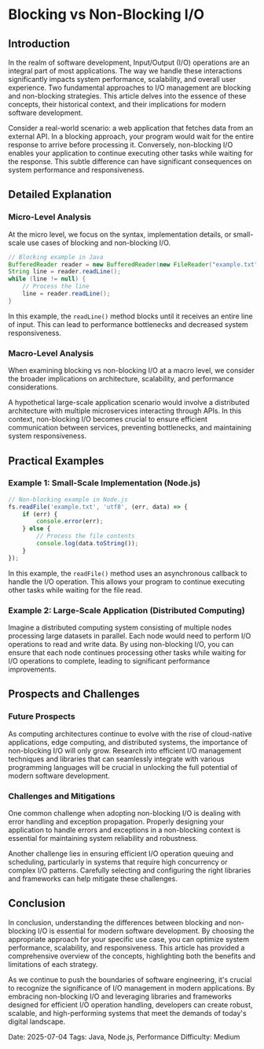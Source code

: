 # Blocking vs Non-Blocking I/O
## Introduction

In the realm of software development, Input/Output (I/O) operations are an integral part of most applications. The way we handle these interactions significantly impacts system performance, scalability, and overall user experience. Two fundamental approaches to I/O management are blocking and non-blocking strategies. This article delves into the essence of these concepts, their historical context, and their implications for modern software development.

Consider a real-world scenario: a web application that fetches data from an external API. In a blocking approach, your program would wait for the entire response to arrive before processing it. Conversely, non-blocking I/O enables your application to continue executing other tasks while waiting for the response. This subtle difference can have significant consequences on system performance and responsiveness.

## Detailed Explanation

### Micro-Level Analysis

At the micro level, we focus on the syntax, implementation details, or small-scale use cases of blocking and non-blocking I/O.

```java
// Blocking example in Java
BufferedReader reader = new BufferedReader(new FileReader("example.txt"));
String line = reader.readLine();
while (line != null) {
    // Process the line
    line = reader.readLine();
}
```

In this example, the `readLine()` method blocks until it receives an entire line of input. This can lead to performance bottlenecks and decreased system responsiveness.

### Macro-Level Analysis

When examining blocking vs non-blocking I/O at a macro level, we consider the broader implications on architecture, scalability, and performance considerations.

A hypothetical large-scale application scenario would involve a distributed architecture with multiple microservices interacting through APIs. In this context, non-blocking I/O becomes crucial to ensure efficient communication between services, preventing bottlenecks, and maintaining system responsiveness.

## Practical Examples

### Example 1: Small-Scale Implementation (Node.js)

```javascript
// Non-blocking example in Node.js
fs.readFile('example.txt', 'utf8', (err, data) => {
    if (err) {
        console.error(err);
    } else {
        // Process the file contents
        console.log(data.toString());
    }
});
```

In this example, the `readFile()` method uses an asynchronous callback to handle the I/O operation. This allows your program to continue executing other tasks while waiting for the file read.

### Example 2: Large-Scale Application (Distributed Computing)

Imagine a distributed computing system consisting of multiple nodes processing large datasets in parallel. Each node would need to perform I/O operations to read and write data. By using non-blocking I/O, you can ensure that each node continues processing other tasks while waiting for I/O operations to complete, leading to significant performance improvements.

## Prospects and Challenges

### Future Prospects

As computing architectures continue to evolve with the rise of cloud-native applications, edge computing, and distributed systems, the importance of non-blocking I/O will only grow. Research into efficient I/O management techniques and libraries that can seamlessly integrate with various programming languages will be crucial in unlocking the full potential of modern software development.

### Challenges and Mitigations

One common challenge when adopting non-blocking I/O is dealing with error handling and exception propagation. Properly designing your application to handle errors and exceptions in a non-blocking context is essential for maintaining system reliability and robustness.

Another challenge lies in ensuring efficient I/O operation queuing and scheduling, particularly in systems that require high concurrency or complex I/O patterns. Carefully selecting and configuring the right libraries and frameworks can help mitigate these challenges.

## Conclusion

In conclusion, understanding the differences between blocking and non-blocking I/O is essential for modern software development. By choosing the appropriate approach for your specific use case, you can optimize system performance, scalability, and responsiveness. This article has provided a comprehensive overview of the concepts, highlighting both the benefits and limitations of each strategy.

As we continue to push the boundaries of software engineering, it's crucial to recognize the significance of I/O management in modern applications. By embracing non-blocking I/O and leveraging libraries and frameworks designed for efficient I/O operation handling, developers can create robust, scalable, and high-performing systems that meet the demands of today's digital landscape.

Date: 2025-07-04
Tags: Java, Node.js, Performance
Difficulty: Medium